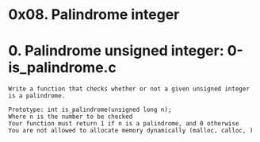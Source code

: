 # 0x08. Palindrome integer

# 0. Palindrome unsigned integer: 0-is_palindrome.c
```
Write a function that checks whether or not a given unsigned integer is a palindrome.

Prototype: int is_palindrome(unsigned long n);
Where n is the number to be checked
Your function must return 1 if n is a palindrome, and 0 otherwise
You are not allowed to allocate memory dynamically (malloc, calloc, )
```

